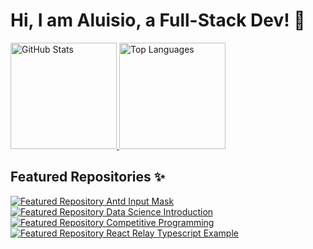 # Hi, I am Aluisio, a Full-Stack Dev! 🤝

<div>
  <a href="https://github.com/Amorim33">
    <img height="170" alt="GitHub Stats" src="https://github-readme-stats.vercel.app/api?username=Amorim33&count_private=true&show_icons=true&theme=gruvbox" />
    <img height="170" alt="Top Languages" src="https://github-readme-stats.vercel.app/api/top-langs/?username=Amorim33&layout=compact&theme=gruvbox" />
  </a>
</div>

## Featured Repositories ✨
<a href="https://github.com/BemteviSeguros/antd-input-mask">
  <img  alt="Featured Repository Antd Input Mask" src="https://github-readme-stats.vercel.app/api/pin/?username=BemteviSeguros&repo=antd-input-mask&theme=gruvbox" />
</a>
<a href="https://github.com/Amorim33/data-science-introduction">
  <img  alt="Featured Repository Data Science Introduction" src="https://github-readme-stats.vercel.app/api/pin/?username=Amorim33&repo=data-science-introduction&theme=gruvbox" />
</a>

<a href="https://github.com/Amorim33/computational-thinking">
  <img  alt="Featured Repository Competitive Programming" src="https://github-readme-stats.vercel.app/api/pin/?username=Amorim33&repo=computational-thinking&theme=gruvbox" />
</a>

<a href="https://github.com/Amorim33/react-relay-typescript">
  <img alt="Featured Repository React Relay Typescript Example" src="https://github-readme-stats.vercel.app/api/pin/?username=Amorim33&repo=react-relay-typescript&theme=gruvbox" />
</a>


<!--
**Amorim33/Amorim33** is a ✨ _special_ ✨ repository because its `README.md` (this file) appears on your GitHub profile.

Here are some ideas to get you started:

- 🔭 I’m currently working on ...
- 🌱 I’m currently learning ...
- 👯 I’m looking to collaborate on ...
- 🤔 I’m looking for help with ...
- 💬 Ask me about ...
- 📫 How to reach me: ...
- 😄 Pronouns: ...
- ⚡ Fun fact: ...
-->
